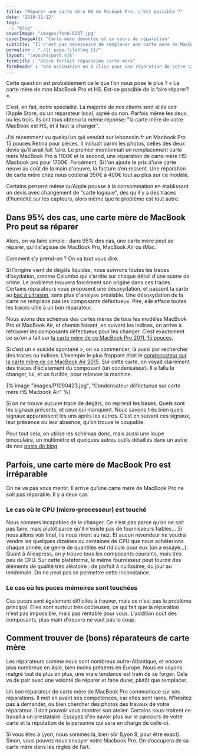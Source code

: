 ```yaml
---
title: "Réparer une carte mère HS de Macbook Pro, c’est possible ?"
date: "2019-11-12"
tags:  
  - "blog"
coverImage: "images/fond-6337.jpg"
coverImageAlt: "Carte-mère démontée et en cours de réparation"
subtitle: "Il n'est pas nécessaire de remplacer une carte mère de MacBook Pro ou MacBook Air. Dans 95% des cas, elle est réparable, et nous vous expliquons comment."
permalink : "./{{ page.fileSlug }}/"
layout: 'layouts/post.njk'
formtitle : "Votre forfait réparation carte-mère"
formheader : "Une estimation en 3 clics pour une réparation de votre carte-mère. L'envoi, la réparation, le retour et la garantie sont inclus."
---
```


Cette question est probablement celle que l’on nous pose le plus ? « La carte mère de mon MacBook Pro et HS. Est-ce possible de la faire réparer? ».

C’est, en fait, notre spécialité. La majorité de nos clients sont allés voir l’Apple Store, ou un réparateur local, agréé ou non. Parfois même les deux, ou les trois. Ils ont tous obtenu la même réponse: "la carte mère de votre MacBook est HS, et il faut la changer".

J’ai récemment vu quelqu’un qui vendait sur leboncoin.fr un Macbook Pro 15 pouces Retina pour pièces. Il incluait parmi les photos, celles des deux devis qu’il avait fait faire. Le premier mentionnait un remplacement carte mère MacBook Pro à 1100€ et le second, une réparation de carte mère HS Macbook pro pour 1700€. Forcément, Si l'on ajoute le prix d'une carte neuve au coût de la main d'oeuvre, la facture s’en ressent. Une réparation de carte mère chez nous coûterai 350€ à 400€ tout au plus sur ce modèle.

Certains pensent même qu’Apple pousse à la consommation en établissant un devis avec changement de "carte logique", dès qu’il y a des traces d’humidité sur les capteurs, alors même que le problème est tout autre.

## Dans 95% des cas, une carte mère de MacBook Pro peut se réparer

Alors, on va faire simple : dans 95% des cas, une carte mère peut se réparer, qu'il s'agisse de MacBook Pro, MacBook Air ou iMac.

Comment s’y prend-on ? On va tout vous dire.

Si l’origine vient de dégâts liquides, nous suivrons toutes les traces d’oxydation, comme Columbo qui s’arrête sur chaque détail d'une scène de crime. Le problème trouvera forcément son origine dans ces traces. Certains réparateurs vous proposent une désoxydation, et passent la carte au [bac à ultrason](https://www.6337.fr/le-bac-ultrason-outil-essentiel-pour-reparer-une-carte-mere/), sans plus d'analyse préalable. Une désoxydation de la carte ne remplace pas les composants défectueux. Pire, elle efface toutes les traces utile à un bon réparateur.

Nous avons des schémas des cartes mères de tous les modèles MacBook Pro et MacBook Air, et chemin faisant, en suivant les indices, on arrive à retrouver les composants défectueux pour les changer. C’est exactement ce qu’on a fait sur [la carte mère de ce MacBook Pro 2011, 15 pouces.](https://www.6337.fr/liquide-renverse-sur-macbook-pro-15-2012/)

Si c’est un « suicide spontané », on va commencer, là aussi par rechercher des traces ou indices. L’exemple le plus frappant était le [condensateur sur la carte mère de ce MacBook Air 2015](https://www.6337.fr/macbook-air-2015-qui-ne-sallume-plus-la-solution-est-parfois-evidente/). Sur cette carte, on voyait clairement des traces d’éclatement du composant (un condensateur). Il a fallu le changer, lui, et un fusible, pour relancer la machine.

{% image "images/P1090423.jpg", "Condensateur défectueux sur carte mère HS Macbook Air" %}

Si on ne trouve aucune trace de dégâts, on reprend les bases. Quels sont les signaux présents, et ceux qui manquent. Nous savons très bien quels signaux apparaissent les uns après les autres. C’est en suivant ces signaux, leur présence ou leur absence, qu’on trouve le coupable.

Pour tout cela, on utilise les schémas donc, mais aussi une loupe binoculaire, un multimètre et quelques autres outils détaillés dans un autre de nos [posts de blog](https://www.6337.fr/carte-mere-macbook-pro-les-outils-indispensables-pour-les-reparer/).

## Parfois, une carte mère de MacBook Pro est irréparable

On ne va pas vous mentir. Il arrive qu’une carte mère de MacBook Pro ne soit pas réparable. Il y a deux cas

### Le cas où le CPU (micro-processeur) est touché

Nous sommes incapables de le changer. Ce n’est pas parce qu’on ne sait pas faire, mais plutôt parce qu'il n'existe pas de fournisseurs fiables... Si nous allons voir Intel, ils nous riront au nez. Et aucun revendeur ne voudra vendre les quelques dizaines ou centaines de CPU que nous achèterions chaque année, ce genre de quantités est ridicule pour eux (on a essayé…). Quant à Aliexpress, on y trouve tous les composants courants, mais très peu de CPU. Sur cette plateforme, le même fournisseur peut fournir des éléments de qualité très aléatoire : de parfait à nullissime, du jour au lendemain. On ne peut pas se permettre cette inconstance.

### Le cas où les puces mémoires sont touchées

Ces puces sont également difficiles à trouver, mais ce n'est pas le problème principal. Elles sont surtout très coûteuses, ce qui fait que la réparation n'est pas impossible, mais pas rentable pour vous. L'addition coût des composants, plus main d'oeuvre ne vaut pas le coup.

## Comment trouver de (bons) réparateurs de carte mère

Les réparateurs comme nous sont nombreux outre-Atlantique, et encore plus nombreux en Asie, bien moins présents en Europe. Nous en voyons malgré tout de plus en plus, une vraie tendance est train de se forger. Cela va de pair avec une volonté de réparer et faire durer, plutôt que remplacer.

Un bon réparateur de carte mère de MacBook Pro communique sur ses réparations. Il met en avant ses compétences, car elles sont rares. N’hésitez pas à demander, ou bien chercher des photos des travaux de votre réparateur. Il doit pouvoir vous montrer son atelier. Certains sous-traitent ce travail à un prestataire. Essayez d'en savoir plus sur le parcours de votre carte et la réputation de la personne qui sera en charge de celle-ci.

Si vous êtes à Lyon, nous sommes là, bien sûr (Lyon 9, pour être exact). Sinon, vous pouvez nous envoyer votre Macbook Pro. On s’occupera de sa carte mère dans les règles de l’art.
